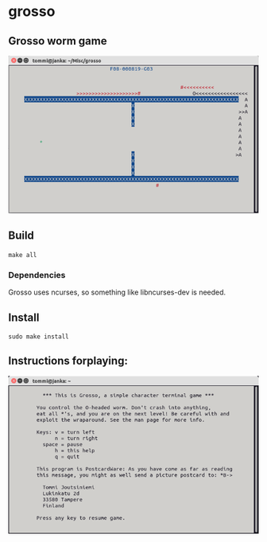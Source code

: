 # grosso

## Grosso worm game

![alt text](https://github.com/tommijoutsiniemi/grosso/blob/main/misc/grosso-ss.png?raw=true)

## Build
	make all

### Dependencies
Grosso uses ncurses, so something like libncurses-dev is needed.

## Install
	sudo make install

## Instructions forplaying:

![alt text](https://github.com/tommijoutsiniemi/grosso/blob/main/misc/grosso-help.png?raw=true)
